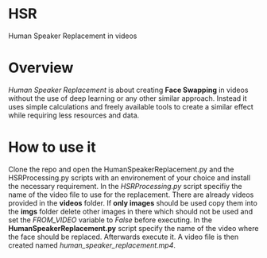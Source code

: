 # HSR
Human Speaker Replacement in videos

# Overview
*Human Speaker Replacement* is about creating **Face Swapping** in videos without the use of deep learning or any other similar approach. Instead it uses simple calculations and freely available tools to create a similar effect while requiring less resources and data.

# How to use it
Clone the repo and open the HumanSpeakerReplacement.py and the HSRProcessing.py scripts with an environement of your choice and install the necessary requirement. In the *HSRProcessing.py* script specifiy the name of the video file to use for the replacement. There are already videos provided in the **videos** folder. If **only images** should be used copy them into the **imgs** folder delete other images in there which should not be used and set the *FROM_VIDEO* variable to *False* before executing. In the **HumanSpeakerReplacement.py** script specify the name of the video where the face should be replaced. Afterwards execute it. A video file is then created named *human_speaker_replacement.mp4*. 
